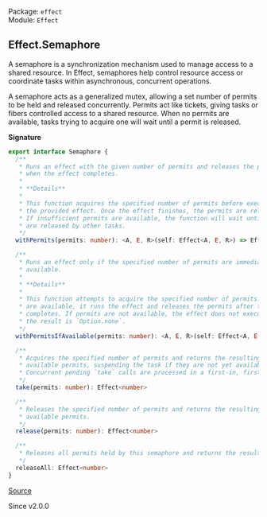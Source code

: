 Package: `effect`<br />
Module: `Effect`<br />

## Effect.Semaphore

A semaphore is a synchronization mechanism used to manage access to a shared
resource. In Effect, semaphores help control resource access or coordinate
tasks within asynchronous, concurrent operations.

A semaphore acts as a generalized mutex, allowing a set number of permits to
be held and released concurrently. Permits act like tickets, giving tasks or
fibers controlled access to a shared resource. When no permits are available,
tasks trying to acquire one will wait until a permit is released.

**Signature**

```ts
export interface Semaphore {
  /**
   * Runs an effect with the given number of permits and releases the permits
   * when the effect completes.
   *
   * **Details**
   *
   * This function acquires the specified number of permits before executing
   * the provided effect. Once the effect finishes, the permits are released.
   * If insufficient permits are available, the function will wait until they
   * are released by other tasks.
   */
  withPermits(permits: number): <A, E, R>(self: Effect<A, E, R>) => Effect<A, E, R>

  /**
   * Runs an effect only if the specified number of permits are immediately
   * available.
   *
   * **Details**
   *
   * This function attempts to acquire the specified number of permits. If they
   * are available, it runs the effect and releases the permits after the effect
   * completes. If permits are not available, the effect does not execute, and
   * the result is `Option.none`.
   */
  withPermitsIfAvailable(permits: number): <A, E, R>(self: Effect<A, E, R>) => Effect<Option.Option<A>, E, R>

  /**
   * Acquires the specified number of permits and returns the resulting
   * available permits, suspending the task if they are not yet available.
   * Concurrent pending `take` calls are processed in a first-in, first-out manner.
   */
  take(permits: number): Effect<number>

  /**
   * Releases the specified number of permits and returns the resulting
   * available permits.
   */
  release(permits: number): Effect<number>

  /**
   * Releases all permits held by this semaphore and returns the resulting available permits.
   */
  releaseAll: Effect<number>
}
```

[Source](https://github.com/Effect-TS/effect/tree/main/packages/effect/src/Effect.ts#L11752)

Since v2.0.0